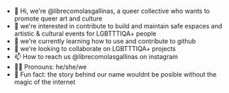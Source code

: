 - 🌈 Hi, we're @librecomolasgallinas, a queer collective who wants to promote queer art and culture
- 👀 we're interested in contribute to build and maintain safe espaces and artistic & cultural events for LGBTTTIQA+ people
- 🌱 we're currently learning how to use and contribute to github
- 💞️ we're looking to collaborate on LGBTTTIQA+ projects
- 📫 How to reach us @librecomolasgallinas on instagram
- 🏳‍🌈 Pronouns: he/she/we
- 🐔 Fun fact: the story behind our name wouldnt be posible without the magic of the internet

<!---
librecomolasgallinas/librecomolasgallinas is a ✨ special ✨ repository because its `README.md` (this file) appears on your GitHub profile.
You can click the Preview link to take a look at your changes.
--->

